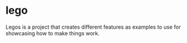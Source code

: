 # lego
Legos is a project that creates different features as examples to use for showcasing how to make things work. 
